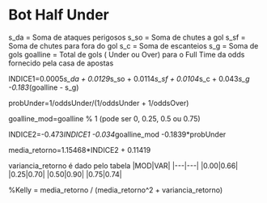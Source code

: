 # Bot Half Under

s_da = Soma de ataques perigosos
s_so = Soma de chutes a gol
s_sf = Soma de chutes para fora do gol
s_c  = Soma de escanteios
s_g  = Soma de gols
goalline = Total de gols ( Under ou Over) para o Full Time da odds fornecido pela casa de apostas 

INDICE1=0.0005*s_da + 0.0129*s_so + 0.0114*s_sf + 0.0104*s_c + 0.043*s_g -0.183*(goalline -  s_g)

probUnder=1/oddsUnder/(1/oddsUnder + 1/oddsOver)

goalline_mod=goalline % 1    (pode ser 0, 0.25, 0.5 ou 0.75) 


INDICE2=-0.473*INDICE1 -0.034*goalline_mod -0.1839*probUnder


media_retorno=1.15468*INDICE2 + 0.11419  

variancia_retorno é dado pelo tabela 
|MOD|VAR|
|---|---|
|0.00|0.66|
|0.25|0.70|
|0.50|0.90|
|0.75|0.74|

%Kelly = media_retorno / (media_retorno^2 + variancia_retorno)